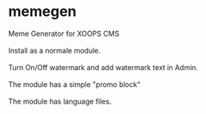 # memegen
Meme Generator for XOOPS CMS <br><br>
Install as a normale module.<br><br>
Turn On/Off watermark and add watermark text in Admin.
<br><br>
The module has a simple "promo block"
<br><br>
The module has language files.
